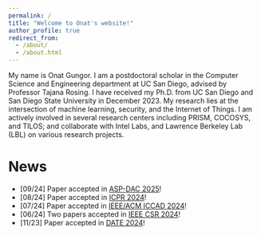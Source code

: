 ```yaml
---
permalink: /
title: "Welcome to Onat's website!"
author_profile: true
redirect_from: 
  - /about/
  - /about.html
---
```


My name is Onat Gungor. I am a postdoctoral scholar in the Computer Science and Engineering department at UC San Diego, advised by Professor Tajana Rosing. I have received my Ph.D. from UC San Diego and San Diego State University in December 2023. My research lies at the intersection of machine learning, security, and the Internet of Things. I am actively involved in several research centers including PRISM, COCOSYS, and TILOS; and collaborate with Intel Labs, and Lawrence Berkeley Lab (LBL) on various research projects.    

News
======
* [09/24] Paper accepted in [ASP-DAC 2025](https://www.aspdac.com/aspdac2025/)! 
* [08/24] Paper accepted in [ICPR 2024](https://icpr2024.org/)!
* [07/24] Paper accepted in [IEEE/ACM ICCAD 2024](https://2024.iccad.com/)!
* [06/24] Two papers accepted in [IEEE CSR 2024](https://www.ieee-csr.org/)!
* [11/23] Paper accepted in [DATE 2024](https://www.date-conference.com/)! 
